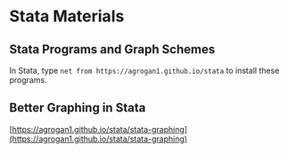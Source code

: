 # Stata Materials

## Stata Programs and Graph Schemes

In Stata, type `net from https://agrogan1.github.io/stata` to install these programs.

## Better Graphing in Stata

[https://agrogan1.github.io/stata/stata-graphing](https://agrogan1.github.io/stata/stata-graphing)